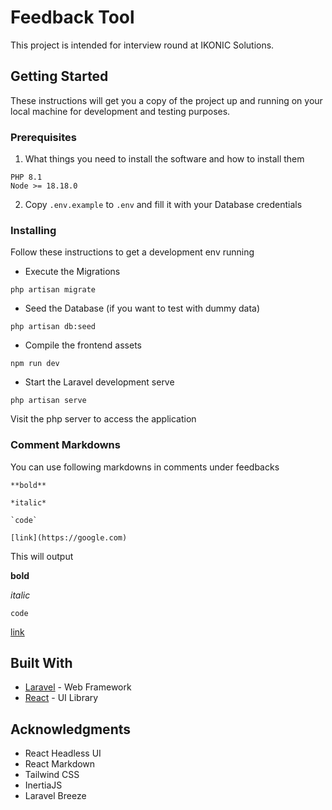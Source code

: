 # Feedback Tool

This project is intended for interview round at IKONIC Solutions. 

## Getting Started

These instructions will get you a copy of the project up and running on your local machine for development and testing purposes.

### Prerequisites

 1. What things you need to install the software and how to install them

```
PHP 8.1
Node >= 18.18.0
```

2. Copy `.env.example` to `.env` and fill it with your Database credentials

### Installing

Follow these instructions to get a development env running

- Execute the Migrations

```
php artisan migrate
```

- Seed the Database (if you want to test with dummy data)

```
php artisan db:seed
```

- Compile the frontend assets

```
npm run dev
```

- Start the Laravel development serve

```
php artisan serve
```

Visit the php server to access the application

### Comment Markdowns

You can use following markdowns in comments under feedbacks

```
**bold**

*italic*

`code`

[link](https://google.com)

```

This will output

**bold**

*italic*

`code`

[link](https://google.com)

## Built With

* [Laravel](https://laravel.com/docs/10.x) - Web Framework
* [React](https://react.dev/reference/react) - UI Library

## Acknowledgments

* React Headless UI
* React Markdown
* Tailwind CSS
* InertiaJS
* Laravel Breeze
